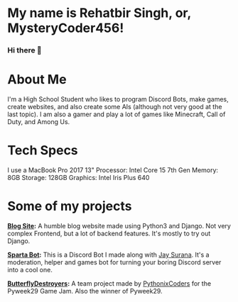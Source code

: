 # My name is Rehatbir Singh, or, MysteryCoder456!
### Hi there 👋

# About Me
I'm a High School Student who likes to program Discord Bots, make games, create websites, and also create some AIs (although not very good at the last topic).
I am also a gamer and play a lot of games like Minecraft, Call of Duty, and Among Us.

# Tech Specs
I use a MacBook Pro 2017 13" 
Processor: Intel Core 15 7th Gen
Memory: 8GB
Storage: 128GB
Graphics: Intel Iris Plus 640

# Some of my projects
**[Blog Site](https://mysterycoder456.pythonanywhere.com/):**
A humble blog website made using Python3 and Django. Not very complex Frontend, but a lot of backend features. It's mostly to try out Django.

**[Sparta Bot](https://discord.gg/RrVY4bP):**
This is a Discord Bot I made along with [Jay Surana](https://github.com/Jay-Surana). It's a moderation, helper and games bot for turning your boring Discord server into a cool one.

**[ButterflyDestroyers](https://github.com/PythonixCoders/PyWeek29):**
A team project made by [PythonixCoders](https://github.com/PythonixCoders) for the Pyweek29 Game Jam. Also the winner of Pyweek29.
